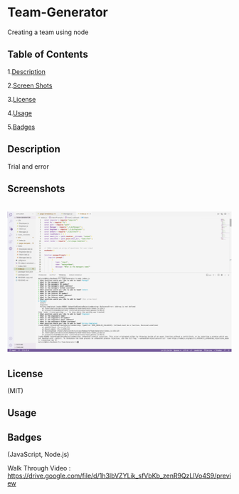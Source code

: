 # Team-Generator
Creating a team using node


## Table of Contents

1.[Description](#Description)

2.[Screen Shots](#Screenshots)

3.[License](#License)

4.[Usage](#Usage)

5.[Badges](#Badges)

## Description
Trial and error

## Screenshots
![team-generator](ss040.png)
=======

## License
(MIT)

## Usage

## Badges
(JavaScript, Node.js)

Walk Through Video : https://drive.google.com/file/d/1h3IbVZYLik_sfVbKb_zenR9QzLlVo4S9/preview
